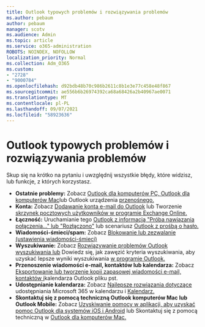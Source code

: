 ```yaml
---
title: Outlook typowych problemów i rozwiązywania problemów
ms.author: pebaum
author: pebaum
manager: scotv
ms.audience: Admin
ms.topic: article
ms.service: o365-administration
ROBOTS: NOINDEX, NOFOLLOW
localization_priority: Normal
ms.collection: Adm_O365
ms.custom:
- "2728"
- "9000784"
ms.openlocfilehash: d92bdb48b70c986b2611c8b1e3e77c458e48f867
ms.sourcegitcommit: ae556b6b26974392ca68a68426a2b40967ae0071
ms.translationtype: MT
ms.contentlocale: pl-PL
ms.lasthandoff: 09/07/2021
ms.locfileid: "58923636"
---
```

# <a name="outlook-common-issues-and-resolutions"></a>Outlook typowych problemów i rozwiązywania problemów

Skup się na krótko na pytaniu i uwzględnij wszystkie błędy, które widzisz, lub funkcje, z których korzystasz.

- **Ostatnie problemy:** Zobacz [Outlook dla komputerów PC, Outlook dla komputerów Mac](https://support.office.com/article/ecf61305-f84f-4e13-bb73-95a214ac1230)lub Outlook urządzenia [przenośnego.](https://support.office.com/article/a264ef01-9c88-48fb-9285-7017e4f31f02) [](https://support.office.com/article/54afa5e3-db38-422a-9d94-3b55330ded8e)
- **Konta:**  Zobacz [Dodawanie konta e-mail do Outlook](https://support.office.com/article/6e27792a-9267-4aa4-8bb6-c84ef146101b) lub Tworzenie [skrzynek pocztowych użytkowników w programie Exchange Online.](https://docs.microsoft.com/Exchange/recipients-in-exchange-online/create-user-mailboxes)
- **Łączność:**  Uruchamianie tego [Outlook z informacją "Próba nawiązania połączenia..." lub "Rozłączono"](https://aka.ms/SaRA-OutlookDisconnect) lub scenariusz [Outlook z prośbą o hasło.](https://aka.ms/SaRA-OutlookPwdPrompt)
- **Wiadomości-śmieci/spam:**  Zobacz [Blokowanie lub zezwalanie (ustawienia wiadomości-śmieci)](https://support.microsoft.com/office/block-or-allow-junk-email-settings-48c9f6f7-2309-4f95-9a4d-de987e880e46)
- **Wyszukiwanie:**  Zobacz [Rozwiązywanie problemów Outlook wyszukiwania lub](https://support.office.com/article/2556b11f-f4d8-46be-b0a7-de33a3f4f066) Dowiedz się, jak zawęzić kryteria wyszukiwania, aby uzyskać lepsze wyniki wyszukiwania [w programie Outlook.](https://support.office.com/article/D824D1E9-A255-4C8A-8553-276FB895A8DA)
- **Przenoszenie wiadomości e-mail, kontaktów lub kalendarza:**  Zobacz [Eksportowanie lub tworzenie kopii zapasowej wiadomości e-mail, kontaktów i](https://support.office.com/article/14252b52-3075-4e9b-be4e-ff9ef1068f91)kalendarza Outlook pliku pst.
- **Udostępnianie kalendarza:**  Zobacz [Najlepsze rozwiązania dotyczące](https://support.office.com/article/b576ecc3-0945-4d75-85f1-5efafb8a37b4) udostępniania Microsoft 365 w kalendarzu i [Kalendarz.](https://support.office.com/article/D93F72D3-2361-4E0D-8D6A-5C4939C17F39)
- **Skontaktuj się z pomocą techniczną Outlook komputerów Mac lub Outlook Mobile:**  Zobacz [Uzyskiwanie pomocy w aplikacji, aby uzyskać pomoc Outlook dla systemów iOS i Android](https://support.office.com/article/218a22d1-9fa5-4889-b689-de1c63493243) lub Skontaktuj się z pomocą techniczną w [Outlook dla komputerów Mac.](https://support.office.com/article/d0410177-8e65-4487-93f7-206a3a3d71a8)
